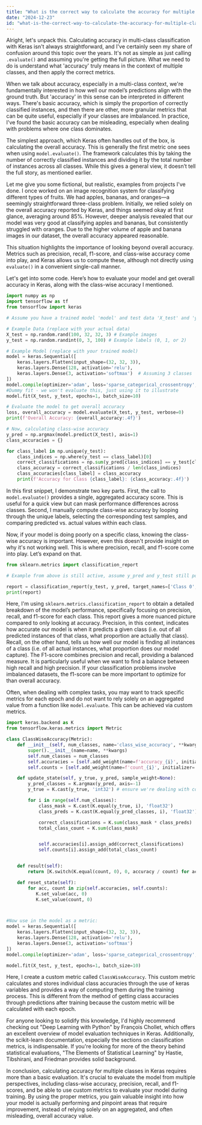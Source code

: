 ```yaml
---
title: "What is the correct way to calculate the accuracy for multiple classes in Keras?"
date: "2024-12-23"
id: "what-is-the-correct-way-to-calculate-the-accuracy-for-multiple-classes-in-keras"
---
```


Alright, let's unpack this. Calculating accuracy in multi-class classification with Keras isn't always straightforward, and I've certainly seen my share of confusion around this topic over the years. It's not as simple as just calling `.evaluate()` and assuming you're getting the full picture. What we need to do is understand what 'accuracy' truly means in the context of multiple classes, and then apply the correct metrics.

When we talk about accuracy, especially in a multi-class context, we're fundamentally interested in how well our model’s predictions align with the ground truth. But 'accuracy' in this sense can be interpreted in different ways. There's basic accuracy, which is simply the proportion of correctly classified instances, and then there are other, more granular metrics that can be quite useful, especially if your classes are imbalanced. In practice, I've found the basic accuracy can be misleading, especially when dealing with problems where one class dominates.

The simplest approach, which Keras often handles out of the box, is calculating the overall accuracy. This is generally the first metric one sees when using `model.evaluate()`. The framework calculates this by taking the number of correctly classified instances and dividing it by the total number of instances across all classes. While this gives a general view, it doesn’t tell the full story, as mentioned earlier.

Let me give you some fictional, but realistic, examples from projects I've done. I once worked on an image recognition system for classifying different types of fruits. We had apples, bananas, and oranges—a seemingly straightforward three-class problem. Initially, we relied solely on the overall accuracy reported by Keras, and things seemed okay at first glance, averaging around 85%. However, deeper analysis revealed that our model was very good at classifying apples and bananas, but consistently struggled with oranges. Due to the higher volume of apple and banana images in our dataset, the overall accuracy appeared reasonable.

This situation highlights the importance of looking beyond overall accuracy. Metrics such as precision, recall, f1-score, and class-wise accuracy come into play, and Keras allows us to compute these, although not directly using `evaluate()` in a convenient single-call manner.

Let's get into some code. Here’s how to evaluate your model and get overall accuracy in Keras, along with the class-wise accuracy I mentioned.

```python
import numpy as np
import tensorflow as tf
from tensorflow import keras

# Assume you have a trained model 'model' and test data 'X_test' and 'y_test'

# Example Data (replace with your actual data)
X_test = np.random.rand(100, 32, 32, 3) # Example images
y_test = np.random.randint(0, 3, 100) # Example labels (0, 1, or 2)

# Example Model (replace with your trained model)
model = keras.Sequential([
    keras.layers.Flatten(input_shape=(32, 32, 3)),
    keras.layers.Dense(128, activation='relu'),
    keras.layers.Dense(3, activation='softmax')  # Assuming 3 classes
])
model.compile(optimizer='adam', loss='sparse_categorical_crossentropy', metrics=['accuracy']) #Note the 'accuracy' metric
#Dummy fit - we won't evaluate this, just using it to illustrate
model.fit(X_test, y_test, epochs=1, batch_size=10)

# Evaluate the model to get overall accuracy
loss, overall_accuracy = model.evaluate(X_test, y_test, verbose=0)
print(f'Overall Accuracy: {overall_accuracy:.4f}')

# Now, calculating class-wise accuracy
y_pred = np.argmax(model.predict(X_test), axis=1)
class_accuracies = {}

for class_label in np.unique(y_test):
    class_indices = np.where(y_test == class_label)[0]
    correct_classifications = np.sum(y_pred[class_indices] == y_test[class_indices])
    class_accuracy = correct_classifications / len(class_indices)
    class_accuracies[class_label] = class_accuracy
    print(f'Accuracy for Class {class_label}: {class_accuracy:.4f}')

```

In this first snippet, I demonstrate two key parts. First, the call to `model.evaluate()` provides a single, aggregated accuracy score. This is useful for a quick view but can mask performance differences across classes. Second, I manually compute class-wise accuracy by looping through the unique labels, selecting the corresponding test samples, and comparing predicted vs. actual values within each class.

Now, if your model is doing poorly on a specific class, knowing the class-wise accuracy is important. However, even this doesn't provide insight on why it's not working well. This is where precision, recall, and f1-score come into play. Let’s expand on that.

```python
from sklearn.metrics import classification_report

# Example from above is still active, assume y_pred and y_test still populated

report = classification_report(y_test, y_pred, target_names=['Class 0', 'Class 1', 'Class 2'], zero_division=0)
print(report)
```

Here, I'm using `sklearn.metrics.classification_report` to obtain a detailed breakdown of the model’s performance, specifically focusing on precision, recall, and f1-score for each class. This report gives a more nuanced picture compared to only looking at accuracy. Precision, in this context, indicates how accurate our model is when it predicts a given class (i.e. out of all predicted instances of that class, what proportion are actually that class). Recall, on the other hand, tells us how well our model is finding all instances of a class (i.e. of all actual instances, what proportion does our model capture). The F1-score combines precision and recall, providing a balanced measure. It is particularly useful when we want to find a balance between high recall and high precision. If your classification problems involve imbalanced datasets, the f1-score can be more important to optimize for than overall accuracy.

Often, when dealing with complex tasks, you may want to track specific metrics for each epoch and do not want to rely solely on an aggregated value from a function like `model.evaluate`. This can be achieved via custom metrics.

```python
import keras.backend as K
from tensorflow.keras.metrics import Metric

class ClassWiseAccuracy(Metric):
    def __init__(self, num_classes, name='class_wise_accuracy', **kwargs):
        super().__init__(name=name, **kwargs)
        self.num_classes = num_classes
        self.accuracies = [self.add_weight(name=f'accuracy_{i}', initializer='zeros') for i in range(num_classes)]
        self.counts = [self.add_weight(name=f'count_{i}', initializer='zeros') for i in range(num_classes)]

    def update_state(self, y_true, y_pred, sample_weight=None):
        y_pred_classes = K.argmax(y_pred, axis=-1)
        y_true = K.cast(y_true, 'int32') # ensure we're dealing with correct type

        for i in range(self.num_classes):
            class_mask = K.cast(K.equal(y_true, i), 'float32')
            class_preds = K.cast(K.equal(y_pred_classes, i), 'float32')

            correct_classifications = K.sum(class_mask * class_preds)
            total_class_count = K.sum(class_mask)


            self.accuracies[i].assign_add(correct_classifications)
            self.counts[i].assign_add(total_class_count)


    def result(self):
        return [K.switch(K.equal(count, 0), 0, accuracy / count) for accuracy, count in zip(self.accuracies, self.counts)]

    def reset_state(self):
        for acc, count in zip(self.accuracies, self.counts):
           K.set_value(acc, 0)
           K.set_value(count, 0)



#Now use in the model as a metric:
model = keras.Sequential([
    keras.layers.Flatten(input_shape=(32, 32, 3)),
    keras.layers.Dense(128, activation='relu'),
    keras.layers.Dense(3, activation='softmax')
])
model.compile(optimizer='adam', loss='sparse_categorical_crossentropy', metrics=[ClassWiseAccuracy(num_classes=3)])

model.fit(X_test, y_test, epochs=1, batch_size=10)

```

Here, I create a custom metric called `ClassWiseAccuracy`. This custom metric calculates and stores individual class accuracies through the use of keras variables and provides a way of computing them during the training process. This is different from the method of getting class accuracies through predictions after training because the custom metric will be calculated with each epoch.

For anyone looking to solidify this knowledge, I'd highly recommend checking out "Deep Learning with Python" by François Chollet, which offers an excellent overview of model evaluation techniques in Keras. Additionally, the scikit-learn documentation, especially the sections on classification metrics, is indispensable. If you're looking for more of the theory behind statistical evaluations, "The Elements of Statistical Learning" by Hastie, Tibshirani, and Friedman provides solid background.

In conclusion, calculating accuracy for multiple classes in Keras requires more than a basic evaluation. It's crucial to evaluate the model from multiple perspectives, including class-wise accuracy, precision, recall, and f1-scores, and be able to use custom metrics to evaluate your model during training. By using the proper metrics, you gain valuable insight into how your model is actually performing and pinpoint areas that require improvement, instead of relying solely on an aggregated, and often misleading, overall accuracy value.
